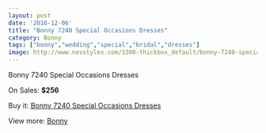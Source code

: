 ```yaml
---
layout: post
date: '2016-12-06'
title: "Bonny 7240 Special Occasions Dresses"
category: Bonny
tags: ["bonny","wedding","special","bridal","dresses"]
image: http://www.novstyles.com/3308-thickbox_default/bonny-7240-special-occasions-dresses.jpg
---
```

Bonny 7240 Special Occasions Dresses

On Sales: **$256**
<a href="https://www.novstyles.com/en/bonny/1899-bonny-7240-special-occasions-dresses.html"><amp-img layout="responsive" width="600" height="600" src="//www.novstyles.com/3308-thickbox_default/bonny-7240-special-occasions-dresses.jpg" alt="Bonny 7240 Special Occasions Dresses 0" /></a>

Buy it: [Bonny 7240 Special Occasions Dresses](https://www.novstyles.com/en/bonny/1899-bonny-7240-special-occasions-dresses.html "Bonny 7240 Special Occasions Dresses")

View more: [Bonny](https://www.novstyles.com/en/11-bonny "Bonny")